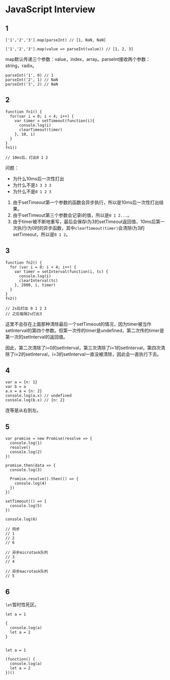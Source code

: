 # JavaScript Interview

## 1

    ['1','2','3'].map(parseInt) // [1, NaN, NaN]
    
    ['1','2','3'].map(value => parseInt(value)) // [1, 2, 3]
    
map默认传递三个参数：value，index，array。parseInt接收两个参数：string，radix。

    parseInt('1', 0) // 1
    parseInt('2', 1) // NaN
    parseInt('3', 2) // NaN
    

## 2

    function fn1() {
      for(var i = 0; i < 4; i++) {
        var timer = setTimeout(function(i){
          console.log(i)
          clearTimeout(timer)
        }, 10, i)
      }
    }
    fn1()
    
    // 10ms后，打出0 1 2
    
问题：
* 为什么10ms后一次性打出
* 为什么不是`3 3 3 3`
* 为什么不是`0 1 2 3`


1. 由于setTimeout第一个参数的函数会异步执行，所以是10ms后一次性打出结果。
2. 由于setTimeout第三个参数会记录i的值，所以是`0 1 2...`。
3. 由于timer被不断地重写，最后会保存i为3的setTimeout返回值，10ms后第一次执行i为0时的异步函数，其中`clearTimeout(timer)`会清除i为3的setTimeout，所以是`0 1 2`。


## 3

    function fn2() {
      for (var i = 0; i < 4; i++) {
        var timer = setInterval(function(i, tc) {
          console.log(i)
          clearInterval(tc)
        }, 2000, i, timer)
      }
    }
    fn2()
    
    // 2s后打出 0 1 2 3
    // 之后每隔2s打出3
    
这里不会存在上面那种清除最后一个setTimeout的情况，因为timer被当作setInterval的第四个参数。但第一次传的timer是undefined，第二次传的timer是第一次的setInterval的返回值。

因此，第二次清除了i=0的setInterval，第三次清除了i=1的setInterval，第四次清除了i=2的setInterval，i=3的setInterval一直没被清除，因此会一直执行下去。

## 4

    var a = {n: 1}
    var b = a
    a.x = a = {n: 2}
    console.log(a.x) // undefined
    console.log(b.x) // {n: 2}
    
连等是从右到左。

## 5

```
var promise = new Promise(resolve => {
  console.log(1)
  resolve()
  console.log(2)
})

promise.then(data => {
  console.log(3)

  Promise.resolve().then(() => {
    console.log(4)
  })
})

setTimeout(() => {
  console.log(5)
})

console.log(6)

// 同步
// 1
// 2
// 6

// 异步microtask队列
// 3
// 4

// 异步macrotask队列
// 5

```

## 6

`let`暂时性死区。

```
let a = 1

{
  console.log(a)
  let a = 2
}


let a = 1

(function() {
  console.log(a)
  let a = 2
})()

```
